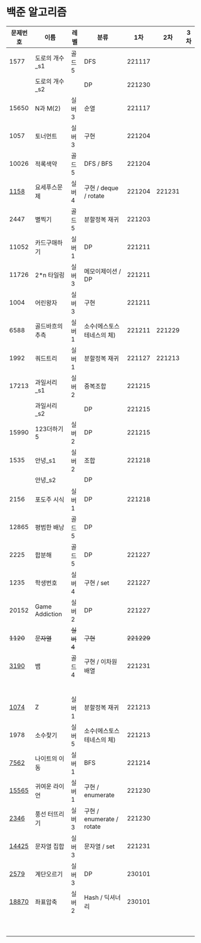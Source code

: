 # 백준 알고리즘

| 문제번호 | 이름            | 레벨  | 분류                      | 1차    | 2차    | 3차  |
| -------- | --------------- | ----- | ------------------------- | ------ | ------ | ---- |
| 1577 | 도로의 개수_s1 | 골드5 | DFS | 221117 |  |  |
|  | 도로의 개수_s2 |  | DP | 221230 | | |
| 15650 | N과 M(2) | 실버3 | 순열 | 221117 |  |  |
| 1057     | 토너먼트        | 실버3 | 구현                      | 221204 |        |      |
| 10026    | 적록색약        | 골드5 | DFS / BFS                 | 221204 |        |      |
| [1158](https://www.acmicpc.net/problem/1158) | 요세푸스문제    | 실버4 | 구현 / deque / rotate    | 221204 | 221231 |      |
| 2447     | 별찍기          | 골드5 | 분할정복 재귀             | 221203 |        |      |
| 11052    | 카드구매하기    | 실버1 | DP                        | 221211 |        |      |
| 11726    | 2*n 타일링      | 실버3 | 메모이제이션 / DP         | 221211 |        |      |
| 1004     | 어린왕자        | 실버3 | 구현                      | 221211 |        |      |
| 6588     | 골드바흐의 추측 | 실버1 | 소수(에스토스테네스의 체) | 221211 | 221229 |      |
| 1992     | 쿼드트리        | 실버1 | 분할정복 재귀             | 221127 | 221213 |      |
| 17213    | 과일서리_s1     | 실버2 | 중복조합                  | 221215 |        |      |
|          | 과일서리_s2     |           | DP                        | 221215 |        |      |
| 15990    | 123더하기5      | 실버2 | DP                        | 221215 |        |      |
| 1535     | 안녕_s1         | 실버2 | 조합                      | 221218 |        |      |
|          | 안녕_s2         |  | DP                        |        |        |      |
| 2156     | 포도주 시식     | 실버1 | DP                        | 221218 |        |      |
| 12865    | 평범한 배낭     | 골드5 | DP                        |        |        |      |
| 2225     | 합분해          | 골드5 | DP                        | 221227 |        |      |
| 1235     | 학생번호        | 실버4 | 구현 / set                | 221227 |        |      |
| 20152    | Game Addiction  | 실버2 | DP                        | 221227 |        |      |
| ~~1120~~     | ~~문자열~~          | ~~실버4~~ | ~~구현~~                    | ~~221229~~ |  |      |
| [3190](https://www.acmicpc.net/problem/3190) | 뱀 | 골드4 | 구현 / 이차원배열 | 221231 |        |      |
|          |                 |       |                           |        |        |      |
|          |                 |       |                           |        |        |      |
|          |                 |           |                           |            |        |      |
|          |                 |           |                           |            |        |      |
|          |                 |           |                           |            |        |      |
|          |                 |           |                           |            |        |      |
| [1074](https://www.acmicpc.net/problem/1074) | Z               | 실버1     | 분할정복 재귀             | 221213     |        |      |
| 1978     | 소수찾기        | 실버5     | 소수(에스토스테네스의 체) | 221213 |        |      |
| [7562](https://www.acmicpc.net/problem/7562) | 나이트의 이동 | 실버1 | BFS | 221214 |        |      |
| [15565](https://www.acmicpc.net/problem/15565) | 귀여운 라이언   | 실버1 | 구현 / enumerate | 221230 |        |      |
| [2346](https://www.acmicpc.net/problem/2346)   | 풍선 터뜨리기   | 실버3 | 구현 / enumerate / rotate | 221230 |        |      |
| [14425](https://www.acmicpc.net/problem/14425) | 문자열 집합 | 실버3 | 문자열 / set | 221231 | | |
| [2579](https://www.acmicpc.net/problem/2579) | 계단오르기 | 실버3 | DP | 230101 | | |
| [18870](https://www.acmicpc.net/problem/18870) | 좌표압축 | 실버2 | Hash / 딕셔너리 | 230101 | | |
|  |  | | | | | |
|  |  | | | | | |
|  |  | | | | | |
|  |  | | | | | |
|  |  | | | | | |
|  |  | | | | | |
|  |  | | | | | |
|  |  | | | | | |
|  |  | | | | | |


